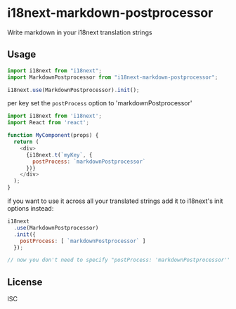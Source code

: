 # i18next-markdown-postprocessor

Write markdown in your i18next translation strings

## Usage

```javascript
import i18next from "i18next";
import MarkdownPostprocessor from "i18next-markdown-postprocessor";

i18next.use(MarkdownPostprocessor).init();
```
per key set the `postProcess` option to  'markdownPostprocessor'

```javascript
import i18next from 'i18next';
import React from 'react';

function MyComponent(props) {
  return (
    <div>
      {i18next.t(`myKey`, {
        postProcess: `markdownPostprocessor`
      })}
    </div>
  );
}
```
if you want to use it across all your translated strings add it to i18next's init options instead:

```javascript
i18next
  .use(MarkdownPostprocessor)
  .init({
    postProcess: [ `markdownPostprocessor` ]
  });

// now you don't need to specify "postProcess: 'markdownPostprocessor'" when calling i18next.t
```

## License

ISC

